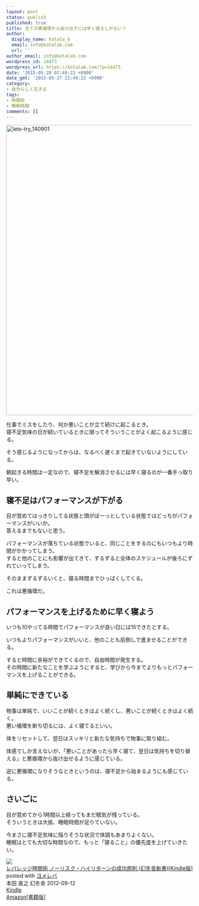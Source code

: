 ```yaml
---
layout: post
status: publish
published: true
title: 全ての悪循環から抜け出すには早く寝るしかない？
author:
  display_name: kotala_b
  email: info@kotalab.com
  url: ''
author_email: info@kotalab.com
wordpress_id: 14473
wordpress_url: https://kotalab.com/?p=14473
date: '2015-05-28 07:49:22 +0900'
date_gmt: '2015-05-27 22:49:22 +0900'
category:
- 自分らしく生きる
tags:
- 時間術
- 睡眠時間
comments: []
---
```

<p><img src="https://kotalab.com/wp-content/uploads/lets-try_140901.jpg" alt="lets-try_140901" width="780" class="aligncenter size-large wp-image-13393" /></p>
<p>仕事でミスをしたり、何か悪いことが立て続けに起こるとき。<br />
寝不足気味の日が続いているときに限ってそういうことがよく起こるように感じる。</p>
<p>そう感じるようになってからは、なるべく遅くまで起きていないようにしている。</p>
<p>朝起きる時間は一定なので、寝不足を解消させるには早く寝るのが一番手っ取り早い。</p>
<p><!--more--></p>
<h2>寝不足はパフォーマンスが下がる</h2>
<p>目が覚めてはっきりしてる状態と頭がぼーっとしている状態ではどっちがパフォーマンスがいいか。<br />
答えるまでもないと思う。</p>
<p>パフォーマンスが落ちている状態でいると、同じことをするのにもいつもより時間がかかってしまう。<br />
すると他のことにも影響が出てきて、ずるずると全体のスケジュールが後ろにずれていってしまう。</p>
<p>そのままずるずるいくと、寝る時間までひっぱくしてくる。</p>
<p>これは悪循環だ。</p>
<h2>パフォーマンスを上げるために早く寝よう</h2>
<p>いつも10やってる時間でパフォーマンスが良い日には15できたとする。</p>
<p>いつもよりパフォーマンスがいいと、他のことも前倒しで進ませることができる。</p>
<p>すると時間に余裕ができてくるので、自由時間が発生する。<br />
その時間に新たなことを学ぶようにすると、学びから今までよりもっとパフォーマンスを上げることができる。</p>
<h2>単純にできている</h2>
<p>物事は単純で、いいことが続くときはよく続くし、悪いことが続くときはよく続く。<br />
悪い循環を断ち切るには、よく寝てるといい。</p>
<p>体をリセットして、翌日はスッキリと新たな気持ちで物事に取り組む。</p>
<p>体感でしか言えないが、「悪いことがあったら早く寝て、翌日は気持ちを切り替える」と悪循環から抜け出せるように感じている。</p>
<p>逆に悪循環になりそうなときというのは、寝不足から始まるようにも感じている。</p>
<h2>さいごに</h2>
<p>目が覚めてから1時間以上経ってもまだ眠気が残っている。<br />
そういうときは大抵、睡眠時間が足りていない。</p>
<p>今まさに寝不足気味に陥りそうな状況で体調もあまりよくない。<br />
睡眠はとても大切な時間なので、もっと「寝ること」の優先度を上げていきたい。</p>
<div class="booklink-box">
<div class="booklink-image"><a href="http://www.amazon.co.jp/exec/obidos/asin/B009CTUGIQ/same-22/" rel="nofollow" target="_blank"><img src="http://ecx.images-amazon.com/images/I/41nvQliBviL._SL160_.jpg" style="border: none;" /></a></div>
<div class="booklink-info">
<div class="booklink-name"><a href="http://www.amazon.co.jp/exec/obidos/asin/B009CTUGIQ/same-22/" rel="nofollow" target="_blank">レバレッジ時間術 ノーリスク・ハイリターンの成功原則 (幻冬舎新書)[Kindle版]</a>
<div class="booklink-powered-date">posted with <a href="http://yomereba.com" rel="nofollow" target="_blank">ヨメレバ</a></div>
</div>
<div class="booklink-detail">本田 直之 幻冬舎 2012-09-12    </div>
<div class="booklink-link2">
<div class="shoplinkkindle"><a href="http://www.amazon.co.jp/exec/obidos/ASIN/B009CTUGIQ/same-22/" rel="nofollow" target="_blank">Kindle</a></div>
<div class="shoplinkamazon"><a href="http://www.amazon.co.jp/exec/obidos/ASIN/4344980395/same-22/" rel="nofollow" target="_blank">Amazon[書籍版]</a></div>
</p></div>
</div>
<div class="booklink-footer"></div>
</div>
